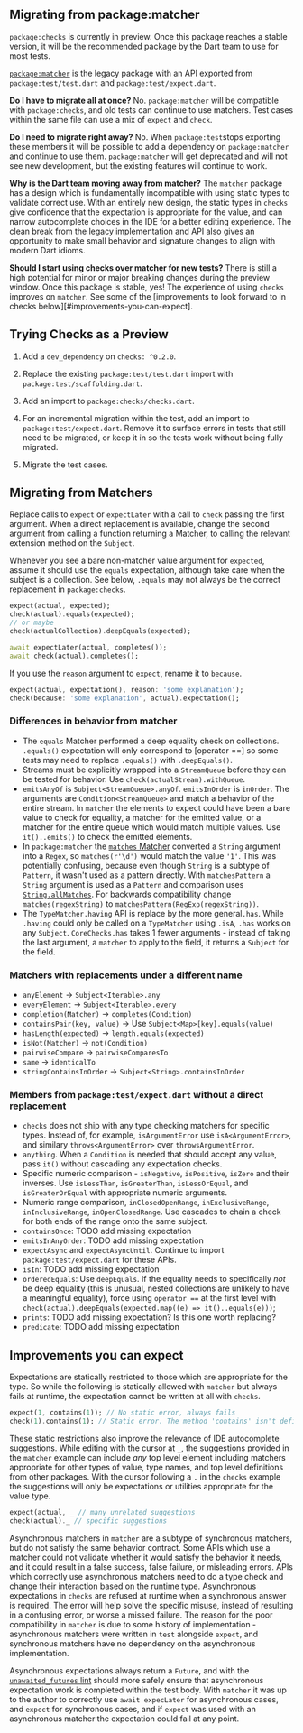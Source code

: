 ## Migrating from package:matcher

`package:checks` is currently in preview. Once this package reaches a stable
version, it will be the recommended package by the Dart team to use for most
tests.

[`package:matcher`][matcher] is the legacy package with an API exported from
`package:test/test.dart` and `package:test/expect.dart`. 

**Do I have to migrate all at once?** No. `package:matcher` will be compatible
with `package:checks`, and old tests can continue to use matchers. Test cases
within the same file can use a mix of `expect` and `check`.

**Do I need to migrate right away?** No. When `package:test`stops exporting
these members it will be possible to add a dependency on `package:matcher` and
continue to use them. `package:matcher` will get deprecated and will not see new
development, but the existing features will continue to work.

**Why is the Dart team moving away from matcher?** The `matcher` package has a
design which is fundamentally incompatible with using static types to validate
correct use. With an entirely new design, the static types in `checks` give
confidence that the expectation is appropriate for the value, and can narrow
autocomplete choices in the IDE for a better editing experience. The clean break
from the legacy implementation and API also gives an opportunity to make small
behavior and signature changes to align with modern Dart idioms.

**Should I start using checks over matcher for new tests?** There is still a
high potential for minor or major breaking changes during the preview window.
Once this package is stable, yes! The experience of using `checks` improves on
`matcher`. See some of the [improvements to look forward to in checks
below][#improvements-you-can-expect].

[matcher]: https://pub.dev/packages/matcher

## Trying Checks as a Preview

1.  Add a `dev_dependency` on `checks: ^0.2.0`.

1.  Replace the existing `package:test/test.dart` import with
    `package:test/scaffolding.dart`.

1.  Add an import to `package:checks/checks.dart`.

1.  For an incremental migration within the test, add an import to
    `package:test/expect.dart`. Remove it to surface errors in tests that still
    need to be migrated, or keep it in so the tests work without being fully
    migrated.

1.  Migrate the test cases.

## Migrating from Matchers

Replace calls to `expect` or `expectLater` with a call to `check` passing the
first argument.
When a direct replacement is available, change the second argument from calling
a function returning a Matcher, to calling the relevant extension method on the
`Subject`.

Whenever you see a bare non-matcher value argument for `expected`, assume it
should use the `equals` expectation, although take care when the subject is a
collection.
See below, `.equals` may not always be the correct replacement in
`package:checks`.

```dart
expect(actual, expected);
check(actual).equals(expected);
// or maybe
check(actualCollection).deepEquals(expected);

await expectLater(actual, completes());
await check(actual).completes();
```

If you use the `reason` argument to `expect`, rename it to `because`.

```dart
expect(actual, expectation(), reason: 'some explanation');
check(because: 'some explanation', actual).expectation();
```

### Differences in behavior from matcher

-   The `equals` Matcher performed a deep equality check on collections.
    `.equals()` expectation will only correspond to [operator ==] so some tests
    may need to replace `.equals()` with `.deepEquals()`.
-   Streams must be explicitly wrapped into a `StreamQueue` before they can be
    tested for behavior. Use `check(actualStream).withQueue`.
-   `emitsAnyOf` is `Subject<StreamQueue>.anyOf`. `emitsInOrder` is `inOrder`.
    The arguments are `Condition<StreamQueue>` and match a behavior of the
    entire stream. In `matcher` the elements to expect could have been a bare
    value to check for equality, a matcher for the emitted value, or a matcher
    for the entire queue which would match multiple values. Use `it()..emits()`
    to check the emitted elements.
-   In `package:matcher` the [`matches` Matcher][matches] converted a `String`
    argument into a `Regex`, so `matches(r'\d')` would match the value `'1'`.
    This was potentially confusing, because even though `String` is a subtype of
    `Pattern`, it wasn't used as a pattern directly.
    With `matchesPattern` a `String` argument is used as a `Pattern` and
    comparison uses [`String.allMatches`][allMatches].
    For backwards compatibility change `matches(regexString)` to
    `matchesPattern(RegExp(regexString))`.
-   The `TypeMatcher.having` API is replace by the more general`.has`. While
    `.having` could only be called on a `TypeMatcher` using `.isA`, `.has` works
    on any `Subject`. `CoreChecks.has` takes 1 fewer arguments - instead of
    taking the last argument, a `matcher` to apply to the field, it returns a
    `Subject` for the field.

[matches]:https://pub.dev/documentation/matcher/latest/matcher/Matcher/matches.html
[allMatches]:https://api.dart.dev/stable/2.19.1/dart-core/Pattern/allMatches.html

### Matchers with replacements under a different name

-   `anyElement` -> `Subject<Iterable>.any`
-   `everyElement` -> `Subject<Iterable>.every`
-   `completion(Matcher)` -> `completes(Condition)`
-   `containsPair(key, value)` -> Use `Subject<Map>[key].equals(value)`
-   `hasLength(expected)` -> `length.equals(expected)`
-   `isNot(Matcher)` -> `not(Condition)`
-   `pairwiseCompare` -> `pairwiseComparesTo`
-   `same` -> `identicalTo`
-   `stringContainsInOrder` -> `Subject<String>.containsInOrder`

### Members from `package:test/expect.dart` without a direct replacement

-   `checks` does not ship with any type checking matchers for specific types.
    Instead of, for example,  `isArgumentError` use `isA<ArgumentError>`, and
    similary `throws<ArgumentError>` over `throwsArgumentError`.
-   `anything`. When a `Condition` is needed that should accept any value, pass
    `it()` without cascading any expectation checks.
-   Specific numeric comparison - `isNegative`, `isPositive`, `isZero` and their
    inverses. Use `isLessThan`, `isGreaterThan`, `isLessOrEqual`, and
    `isGreaterOrEqual` with appropriate numeric arguments.
-   Numeric range comparison, `inClosedOpenRange`, `inExclusiveRange`,
    `inInclusiveRange`, `inOpenClosedRange`. Use cascades to chain a check for
    both ends of the range onto the same subject.
-   `containsOnce`: TODO add missing expectation
-   `emitsInAnyOrder`: TODO add missing expectation
-   `expectAsync` and `expectAsyncUntil`. Continue to import
    `package:test/expect.dart` for these APIs.
-   `isIn`: TODO add missing expectation
-   `orderedEquals`: Use `deepEquals`. If the equality needs to specifically
    *not* be deep equality (this is unusual, nested collections are unlikely to
    have a meaningful equality), force using `operator ==` at the first level
    with `check(actual).deepEquals(expected.map((e) => it()..equals(e)))`;
-   `prints`: TODO add missing expectation? Is this one worth replacing?
-   `predicate`: TODO add missing expectation

## Improvements you can expect

Expectations are statically restricted to those which are appropriate for the
type. So while the following is statically allowed with `matcher` but always
fails at runtime, the expectation cannot be written at all with `checks`.

```dart
expect(1, contains(1)); // No static error, always fails
check(1).contains(1); // Static error. The method 'contains' isn't defined
```

These static restrictions also improve the relevance of IDE autocomplete
suggestions. While editing with the cursor at `_`, the suggestions provided
in the `matcher` example can include _any_ top level element including matchers
appropriate for other types of value, type names, and top level definitions from
other packages. With the cursor following a `.` in the `checks` example the
suggestions will only be expectations or utilities appropriate for the value
type.

```dart
expect(actual, _ // many unrelated suggestions
check(actual)._ // specific suggestions
```

Asynchronous matchers in `matcher` are a subtype of synchronous matchers, but do
not satisfy the same behavior contract. Some APIs which use a matcher could not
validate whether it would satisfy the behavior it needs, and it could result in
a false success, false failure, or misleading errors. APIs which correctly use
asynchronous matchers need to do a type check and change their interaction based
on the runtime type. Asynchronous expectations in `checks` are refused at
runtime when a synchronous answer is required. The error will help solve the
specific misuse, instead of resulting in a confusing error, or worse a missed
failure. The reason for the poor compatibility in `matcher` is due to some
history of implementation - asynchronous matchers were written in `test`
alongside `expect`, and synchronous matchers have no dependency on the
asynchronous implementation.

Asynchronous expectations always return a `Future`, and with the
[`unawaited_futures` lint][unawaited lint] should more safely ensure that
asynchronous expectation work is completed within the test body. With `matcher`
it was up to the author to correctly use `await expecLater` for asynchronous
cases, and `expect` for synchronous cases, and if `expect` was used with an
asynchronous matcher the expectation could fail at any point.

[unawaited lint]:https://dart-lang.github.io/linter/lints/unawaited_futures.html
